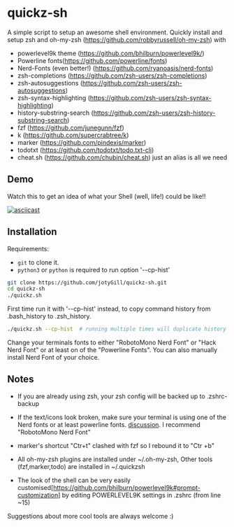 # quickz-sh
A simple script to setup an awesome shell environment.
Quickly install and setup zsh and oh-my-zsh (https://github.com/robbyrussell/oh-my-zsh) with
* powerlevel9k theme (https://github.com/bhilburn/powerlevel9k/)
* Powerline fonts(https://github.com/powerline/fonts)
* Nerd-Fonts (even better!) (https://github.com/ryanoasis/nerd-fonts)
* zsh-completions (https://github.com/zsh-users/zsh-completions)
* zsh-autosuggestions (https://github.com/zsh-users/zsh-autosuggestions)
* zsh-syntax-highlighting (https://github.com/zsh-users/zsh-syntax-highlighting)
* history-substring-search (https://github.com/zsh-users/zsh-history-substring-search)
* fzf (https://github.com/junegunn/fzf)
* k (https://github.com/supercrabtree/k)
* marker (https://github.com/pindexis/marker)
* todotxt (https://github.com/todotxt/todo.txt-cli)
* cheat.sh (https://github.com/chubin/cheat.sh) just an alias is all we need


## Demo
Watch this to get an idea of what your Shell (well, life!) could be like!!

[![asciicast](https://asciinema.org/a/DWdnOayem0yUCgQH5UrVZryM4.png)](https://asciinema.org/a/DWdnOayem0yUCgQH5UrVZryM4)


## Installation
Requirements:
* `git` to clone it.
* `python3` or `python` is required to run option '--cp-hist'

``` bash
git clone https://github.com/jotyGill/quickz-sh.git
cd quickz-sh
./quickz.sh
```
First time run it with '--cp-hist' instead, to copy command history from .bash_history to .zsh_history.
``` bash
./quickz.sh --cp-hist  # running multiple times will duplicate history entries
```

Change your terminals fonts to either "RobotoMono Nerd Font" or "Hack Nerd Font" or at least on of the "Powerline Fonts".
You can also manually install Nerd Font of your choice.

## Notes
* If you are already using zsh, your zsh config will be backed up to .zshrc-backup

* If the text/icons look broken, make sure your terminal is using one of the Nerd fonts or at least powerline fonts. [discussion](https://github.com/powerline/fonts/issues/185). I recommend "RobotoMono Nerd Font"

* marker's shortcut "Ctr+t" clashed with fzf so I rebound it to "Ctr +b"

* All oh-my-zsh plugins are installed under ~/.oh-my-zsh, Other tools (fzf,marker,todo) are installed in ~/.quickzsh

* The look of the shell can be very easily customised[https://github.com/bhilburn/powerlevel9k#prompt-customization] by editing POWERLEVEL9K settings in .zshrc (from line ~15)


Suggestions about more cool tools are always welcome :)
